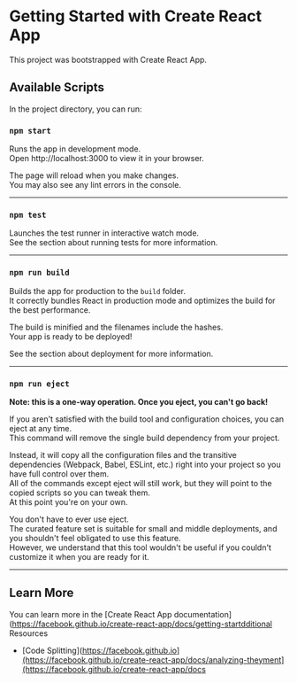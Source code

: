 # Getting Started with Create React App

This project was bootstrapped with Create React App.

## Available Scripts

In the project directory, you can run:

### `npm start`

Runs the app in development mode.  
Open http://localhost:3000 to view it in your browser.

The page will reload when you make changes.  
You may also see any lint errors in the console.

---

### `npm test`

Launches the test runner in interactive watch mode.  
See the section about running tests for more information.

---

### `npm run build`

Builds the app for production to the `build` folder.  
It correctly bundles React in production mode and optimizes the build for the best performance.

The build is minified and the filenames include the hashes.  
Your app is ready to be deployed!

See the section about deployment for more information.

---

### `npm run eject`

**Note: this is a one-way operation. Once you eject, you can't go back!**

If you aren't satisfied with the build tool and configuration choices, you can eject at any time.  
This command will remove the single build dependency from your project.

Instead, it will copy all the configuration files and the transitive dependencies (Webpack, Babel, ESLint, etc.) right into your project so you have full control over them.  
All of the commands except eject will still work, but they will point to the copied scripts so you can tweak them.  
At this point you're on your own.

You don't have to ever use eject.  
The curated feature set is suitable for small and middle deployments, and you shouldn't feel obligated to use this feature.  
However, we understand that this tool wouldn't be useful if you couldn't customize it when you are ready for it.

---

## Learn More

You can learn more in the [Create React App documentation](https://facebook.github.io/create-react-app/docs/getting-startdditional Resources

- [Code Splitting](https://facebook.github.io](https://facebook.github.io/create-react-app/docs/analyzing-theyment](https://facebook.github.io/create-react-app/docs
